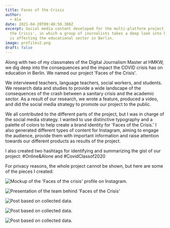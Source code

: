 ```yaml
---
title: Faces of the Crisis
author:
  - Ale
date: 2021-04-20T09:48:50.308Z
excerpt: Social media content developed for the multi-platform project 'Faces of
  the Crisis', in which a group of journalists takes a deep look into how COVID
  is affecting the educational sector in Berlin.
image: profilev2.png
draft: false
---
```

Along with two of my classmates of the Digital Journalism Master at HMKW, we dig deep into the consequences and the impact the COVID crisis has on education in Berlin. We named our project 'Faces of the Crisis'. 

We interviewed teachers, language teachers, social workers, and students. We research data and studies to provide a wide landscape of the consequences of the crash between a sanitary crisis and the academic sector. As a result of our research, we wrote a feature, produced a video, and did the social media strategy to promote our project to the public. 

We all contributed to the different parts of the project, but I was in charge of the social media strategy. I wanted to use distinctive typography and a palette of colors to help create a brand identity for 'Faces of the Crisis.' I also generated different types of content for Instagram, aiming to engage the audience, provide them with important information and raise attention towards our different products as results of the project.

 I also created two hashtags for identifying and summarizing the gist of our project: #Online&Alone and #CovidClassof2020

For privacy reasons, the whole project cannot be shown, but here are some of the pieces I created: 

![Mockup of the 'Faces of the crisis' profile on Instagram. ](profilev2.png)

![Presentation of the team behind 'Faces of the Crisis'](team3.png)

![Post based on collected data.](playgrounds.png)

![Post based on collected data. ](hd.png)

![Post based on collected data. ](hd2.png)